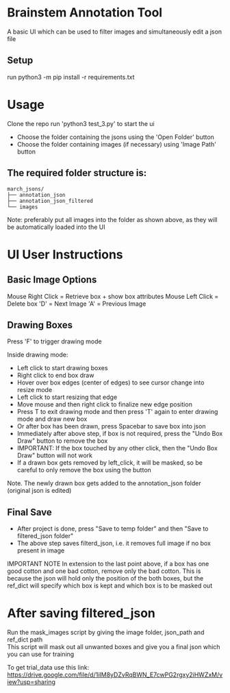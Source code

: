 # Brainstem Annotation Tool

A basic UI which can be used to filter images and simultaneously edit a json file

## Setup

run python3 -m pip install -r requirements.txt

# Usage

Clone the repo
run 'python3 test_3.py' to start the ui

- Choose the folder containing the jsons using the 'Open Folder' button
- Choose the folder containing images (if necessary) using 'Image Path' button

## The required folder structure is:
```
march_jsons/
├── annotation_json
├── annotation_json_filtered
└── images
```

Note: preferably put all images into the folder as shown above, as they will be automatically loaded into the UI

# UI User Instructions

## Basic Image Options

Mouse Right Click = Retrieve box + show box attributes
Mouse Left Click = Delete box
'D' = Next Image
'A' = Previous Image

## Drawing Boxes

Press 'F' to trigger drawing mode

Inside drawing mode:
- Left click to start drawing boxes
- Right click to end box draw
- Hover over box edges (center of edges) to see cursor change into resize mode
- Left click to start resizing that edge
- Move mouse and then right click to finalize new edge position
- Press T to exit drawing mode and then press 'T' again to enter drawing mode and draw new box
- Or after box has been drawn, press Spacebar to save box into json
- Immediately after above step, if box is not required, press the "Undo Box Draw" button to remove the box
- IMPORTANT: If the box touched by any other click, then the "Undo Box Draw" button will not work
- If a drawn box gets removed by left_click, it will be masked, so be careful to only remove the box using the button

Note. The newly drawn box gets added to the annotation_json folder (original json is edited)

## Final Save

- After project is done, press "Save to temp folder" and then "Save to filtered_json folder"
- The above step saves filterd_json, i.e. it removes full image if no box present in image

IMPORTANT NOTE
In extension to the last point above, if a box has one good cotton and one bad cotton, remove only the bad cotton. This is because the json will hold only the position of the both boxes, but the ref_dict will specify which box is kept and which box is to be masked out

# After saving filtered_json

Run the mask_images script by giving the image folder, json_path and ref_dict path \
This script will mask out all unwanted boxes and give you a final json which you can use for training

To get trial_data use this link:
https://drive.google.com/file/d/1iIM8yDZvRqBWN_E7cwPG2rgxy2iHWZxM/view?usp=sharing